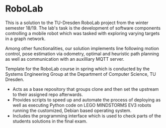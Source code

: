 # RoboLab

This is a solution to the TU-Dresden RoboLab project from the winter semester 18/19. The lab's task is the development of software components controlling a mobile robot which was tasked with exploring varying targets in a graph network.

Among other functionalities, our solution implements line following motion control, pose estimation via odometry, optimal and heuristic path planning as well as communication with an auxilliary MQTT server.

Template for the RoboLab course in spring which is conducted by the Systems Engineering Group at the Department of Computer Science, TU Dresden.

* Acts as a base repository that groups clone and then set the upstream to their assigned repo afterwards.
* Provides scripts to speed up and automate the process of deploying as well as executing Python code on LEGO MINDSTORMS EV3 robots running the customized, Debian based operating system.
* Includes the programming interface which is used to check parts of the students solutions in the final exam.

